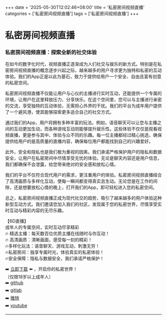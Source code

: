 +++
date = '2025-05-30T12:02:46+08:00'
title = '私密房间视频直播'
categories = ['私密房间视频直播']
tags = ['私密房间视频直播']
+++

# 私密房间视频直播

### 私密房间视频直播：探索全新的社交体验

在如今的数字化时代，视频直播正逐渐成为人们社交与娱乐的新方式。特别是在私密房间视频直播的概念逐步兴起之际，越来越多的用户寻求更为独特和私密的互动体验。我们的App正是以此为基石，致力于提供给用户一个安全、自由且富有创意的私密空间。

私密房间视频直播不仅能让用户与心仪的主播进行实时互动，还能提供一个专属的环境，让用户在这里释放压力、分享快乐。在这个空间里，您可以与主播进行亲密的交流，享受独特的互动体验，无需担心外界的干扰。我们的平台为成年用户提供了一个避风港，使其能够探索更多适合自己的社交方式。

通过我们的App，用户将拥有多种丰富的玩法。例如，语音聊天可以让您与主播之间的互动更加生动，而各种游戏互动则能够提升娱乐性。这些体验不仅仅是观看视频直播，更是参与其中、体验与众不同的乐趣。每一位主播都经过精心挑选，确保提供给用户的是高质量的直播内容，确保每位用户都能找到自己的兴趣爱好。

此外，安全和隐私也是我们极为重视的因素。我们承诺严格保护用户的隐私和数据安全，让用户在私密房间中尽情享受无忧的体验。无论是聊天内容还是用户信息，我们都确保不会泄露，给您带来绝对的安全感和放松心情。

我们的平台不仅符合现代用户的需求，更注重用户的体验。私密房间视频直播结合了高清画质与多样化互动，使每一瞬间都变得真实且生动。无论您是在工作的间隙，还是想要放松心情的晚上，打开我们的App，即可轻松进入您的私密空间。

总之，私密房间视频直播正成为现代社交的趋势，吸引了越来越多的用户体验这种新型互动方式。我们邀请您加入我们的社区，发现属于您的私密世界，尽情享受实时互动与精彩内容的无尽乐趣。

【6D直播】  
成年人的专属空间，实时互动尽享精彩  
🔥 精选主播：每天数百位优质主播在线随时与你互动！  
🔥 高清画质：清晰画面，感受每一刻的精彩！  
🔥多样化玩法：语音聊天、游戏互动，刺激无穷！  
🔥私密房间：独享专属时光，体验真实的私密体验！  
🔥安全保障：隐私与数据安全，我们承诺严格保护！  

➡️ [立即下载](https://down123.s3.ap-east-1.amazonaws.com/down/down.html?channelCode=blog) ⬅️ ，开启你的私密世界！  
（仅限18岁以上成年人）  
➡️ [github](https://aldult-live.github.io/)  
➡️ [gitlab](https://seo-09598d.gitlab.io/)  
➡️ [推特](https://x.com/wegame33)  
➡️ [youtube](https://www.youtube.com/@6Dlive)  

---
